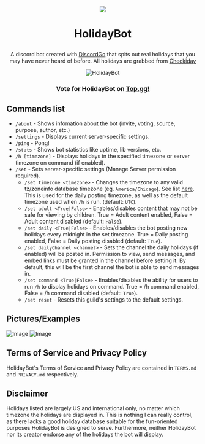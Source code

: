 <p align="center">
    <a href="https://discord.com/api/oauth2/authorize?client_id=504508062929911869&permissions=19456&scope=bot%20applications.commands">
        <img src="https://wildcard.yiff.church/i/ovgxbdm4.png" />
    </a>
</p>

# <p align="center">HolidayBot</p>
<p align="center">A discord bot created with <a href="https://github.com/bwmarrin/discordgo">DiscordGo</a> that spits out real holidays that you may have never heard of before. All holidays are grabbed from <a href="https://checkiday.com">Checkiday</a></p>
<p align="center">
  <img src="https://top.gg/api/widget/status/504508062929911869.svg" alt="HolidayBot" /></p>

### <p align="center">Vote for HolidayBot on [Top.gg!](https://top.gg/bot/504508062929911869/vote)</p>

## Commands list

* `/about` - Shows infomation about the bot (invite, voting, source, purpose, author, etc.)
* `/settings` - Displays current server-specific settings.
* `/ping` - Pong!
* `/stats` - Shows bot statistics like uptime, lib versions, etc.
* `/h [timezone]` - Displays holidays in the specified timezone or server timezone on command (if enabled).
* `/set` - Sets server-specific settings (Manage Server permission required).
    * `/set timezone <timezone>` - Changes the timezone to any valid tz/zoneinfo database timezone (eg. `America/Chicago`). See list [here](https://en.wikipedia.org/wiki/List_of_tz_database_time_zones). This is used for the daily posting timezone, as well as the default timezone used when `/h` is run. (default: `UTC`).
    * `/set adult <True|False>` - Enables/disables content that may not be safe for viewing by children. True = Adult content enabled, False = Adult content disabled (default: `False`).
    * `/set daily <True|False>` - Enables/disables the bot posting new holidays every midnight in the set timezone. True = Daily posting enabled, False = Daily posting disabled (default: `True`).
    * `/set dailyChannel <channel>` - Sets the channel the daily holidays (if enabled) will be posted in. Permission to view, send messages, and embed links must be granted in the channel before setting it. By default, this will be the first channel the bot is able to send messages in.
    * `/set command <True|False>` - Enables/disables the ability for users to run `/h` to display holidays on command. True = /h command enabled, False = /h command disabled (default: `True`).
    * `/set reset` - Resets this guild's settings to the default settings.


## Pictures/Examples
![Image](https://i.barkloaf.com/0I9LmX1pC.png "command")
![Image](https://i.barkloaf.com/Qut612eFI.png "daily")

## Terms of Service and Privacy Policy
HolidayBot's Terms of Service and Privacy Policy are contained in `TERMS.md` and `PRIVACY.md` respectively.

## Disclaimer
Holidays listed are largely US and international only, no matter which timezone the holidays are displayed in. This is nothing I can really control, as there lacks a good holiday database suitable for the fun-oriented purposes HolidayBot is designed to serve. Furthermore, neither HolidayBot nor its creator endorse any of the holidays the bot will display.
